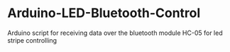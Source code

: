 # Arduino-LED-Bluetooth-Control
Arduino script for receiving data over the bluetooth module HC-05 for led stripe controlling
